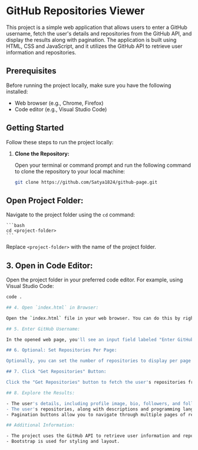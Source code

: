 # GitHub Repositories Viewer

This project is a simple web application that allows users to enter a GitHub username, fetch the user's details and repositories from the GitHub API, and display the results along with pagination. The application is built using HTML, CSS and JavaScript, and it utilizes the GitHub API to retrieve user information and repositories.

## Prerequisites

Before running the project locally, make sure you have the following installed:

- Web browser (e.g., Chrome, Firefox)
- Code editor (e.g., Visual Studio Code)

## Getting Started

Follow these steps to run the project locally:

1. **Clone the Repository:**

   Open your terminal or command prompt and run the following command to clone the repository to your local machine:

   ```bash
   git clone https://github.com/Satya1824/github-page.git
   ```

## Open Project Folder:

Navigate to the project folder using the `cd` command:

    ```bash
    cd <project-folder>
    ```

Replace `<project-folder>` with the name of the project folder.

## 3. Open in Code Editor:

Open the project folder in your preferred code editor. For example, using Visual Studio Code:

```bash
code .

## 4. Open `index.html` in Browser:

Open the `index.html` file in your web browser. You can do this by right-clicking on the file and selecting "Open with" your browser of choice.

## 5. Enter GitHub Username:

In the opened web page, you'll see an input field labeled "Enter GitHub username." Type a valid GitHub username into this field.

## 6. Optional: Set Repositories Per Page:

Optionally, you can set the number of repositories to display per page by entering a value in the "Repos Per Page" input field.

## 7. Click "Get Repositories" Button:

Click the "Get Repositories" button to fetch the user's repositories from GitHub.

## 8. Explore the Results:

- The user's details, including profile image, bio, followers, and following, will be displayed.
- The user's repositories, along with descriptions and programming languages used, will be shown.
- Pagination buttons allow you to navigate through multiple pages of repositories.

## Additional Information:

- The project uses the GitHub API to retrieve user information and repositories.
- Bootstrap is used for styling and layout.

```
